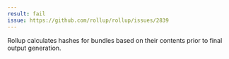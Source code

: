 ```yaml
---
result: fail
issue: https://github.com/rollup/rollup/issues/2839
---
```


Rollup calculates hashes for bundles based on their contents prior to final output generation.
